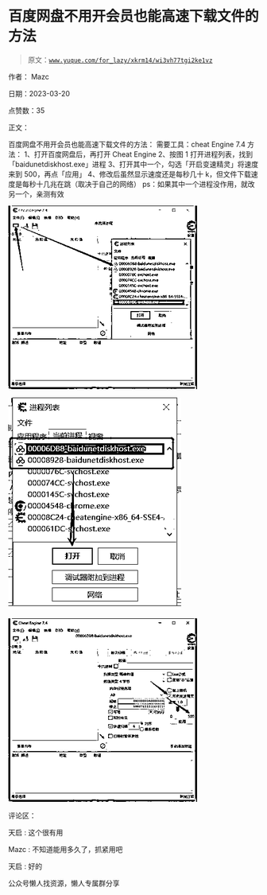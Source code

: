 # 百度网盘不用开会员也能高速下载文件的方法

> 原文：[`www.yuque.com/for_lazy/xkrm14/wi3vh77tgi2ke1vz`](https://www.yuque.com/for_lazy/xkrm14/wi3vh77tgi2ke1vz)

作者： Mazc

日期：2023-03-20

点赞数：35

正文：

百度网盘不用开会员也能高速下载文件的方法： 需要工具：cheat Engine 7.4 方法： 1、打开百度网盘后，再打开 Cheat Engine 2、按图 1 打开进程列表，找到「baidunetdiskhost.exe」进程 3、打开其中一个，勾选「开启变速精灵」将速度来到 500，再点「应用」 4、修改后虽然显示速度还是每秒几十 k，但文件下载速度是每秒十几兆在跳（取决于自己的网络） ps：如果其中一个进程没作用，就改另一个，亲测有效

![](img/4d02a8b6d686fbdf65b4d365ff88bff2.png)  

![](img/8281531ce1ebdb44c9f7d1b5cbd0ae33.png)  

![](img/2d7e1df222141976c535b4c6b727bc8b.png)  

评论区：

天启 : 这个很有用

Mazc : 不知道能用多久了，抓紧用吧

天启 : 好的

公众号懒人找资源，懒人专属群分享


